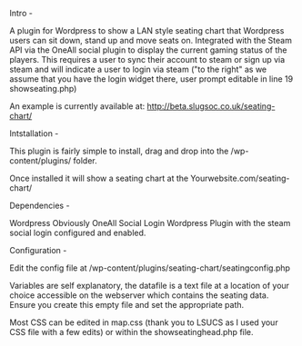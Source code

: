 Intro - 

A plugin for Wordpress to show a LAN style seating chart that Wordpress users can sit down, stand up and move seats on. Integrated with the Steam API via the OneAll social plugin to display the current gaming status of the players.
This requires a user to sync their account to steam or sign up via steam and will indicate a user to login via steam ("to the right" as we assume that you have the login widget there, user prompt editable in line 19 showseating.php)

An example is currently available at: http://beta.slugsoc.co.uk/seating-chart/

Intstallation -

This plugin is fairly simple to install, drag and drop into the /wp-content/plugins/ folder.

Once installed it will show a seating chart at the Yourwebsite.com/seating-chart/

Dependencies -

Wordpress Obviously
OneAll Social Login Wordpress Plugin with the steam social login configured and enabled.

Configuration - 

Edit the config file at /wp-content/plugins/seating-chart/seatingconfig.php

Variables are self explanatory, the datafile is a text file at a location of your choice accessible on the webserver which contains the seating data.
Ensure you create this empty file and set the appropriate path.

Most CSS can be edited in map.css (thank you to LSUCS as I used your CSS file with a few edits) or within the showseatinghead.php file. 